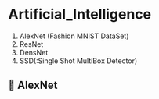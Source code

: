 # Artificial_Intelligence
  1. AlexNet (Fashion MNIST DataSet)
  2. ResNet
  3. DensNet
  4. SSD(:Single Shot MultiBox Detector)


## 📝 AlexNet

